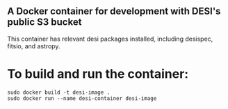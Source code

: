 ## A Docker container for development with DESI's public S3 bucket

This container has relevant desi packages installed, including desispec, fitsio, and astropy.

# To build and run the container:

```
sudo docker build -t desi-image .
sudo docker run --name desi-container desi-image
```
